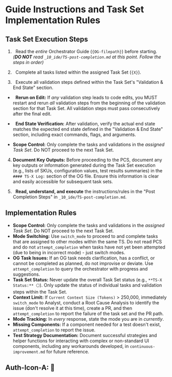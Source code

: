 # Guide Instructions and Task Set Implementation Rules

## Task Set Execution Steps

1.   Read the *entire* Orchestrator Guide (`{OG-filepath}`) before starting. *(**DO NOT** read `_10_ide/TS-post-completion.md` at this point. Follow the steps in order)*

2.   Complete all tasks listed within the assigned Task Set (`{X}`).

3.   Execute all validation steps defined within the Task Set's "Validation & End State" section.

*   **Rerun on Edit:** If *any* validation step leads to code edits, you MUST restart and rerun *all* validation steps from the beginning of the validation section for that Task Set. All validation steps must pass consecutively after the final edit.

*   **End State Verification:** After validation, verify the actual end state matches the expected end state defined in the "Validation & End State" section, including exact commands, flags, and arguments.

*   **Scope Control:** Only complete the tasks and validations in the *assigned Task Set*. Do NOT proceed to the next Task Set.

4.  **Document Key Outputs:** Before proceeding to the PCS, document any key outputs or information generated during the Task Set execution (e.g., lists of SKUs, configuration values, test results summaries) in the `#### TS-X Log:` section of the OG file. Ensure this information is clear and easily accessible for subsequent task sets.

5.   **Read, understand, and execute** the instructions/rules in the "Post Completion Steps" in `_10_ide/TS-post-completion.md`.



## Implementation Rules
*   **Scope Control:** Only complete the tasks and validations in the *assigned Task Set*. Do NOT proceed to the next Task Set.
*   **Mode Switching:** Use `switch_mode` to proceed to and complete tasks that are assigned to other modes within the same TS. Do not read PCS and do not `attempt_completion` when tasks have not yet been attempted (due to being in incorrect mode) - just switch modes.
*   **OG Task Issues:** If an OG task needs clarification, has a conflict, or cannot be completed as planned, do not improvise or deviate. Use `attempt_completion` to query the orchestrator with progress and suggestions.
*   **Task Set Status:** Never update the overall Task Set status (e.g., `**TS-X Status:** ⚪`). Only update the status of individual tasks and validation steps within the Task Set.
*   **Context Limit:** If `Current Context Size (Tokens)` > 250,000, immediately `switch_mode` to Analyst, conduct a Root Cause Analysis to identify the issue (don't resolve it at this time), create a PR, and then `attempt_completion` to report the failure of the task set and the PR path.
*   **Mode Tracking:** In *every* response, state the mode you are in *currently*.
*   **Missing Components:** If a component needed for a test doesn't exist, `attempt_completion` to report the issue.
*   **Test Strategy Documentation:** Document successful strategies and helper functions for interacting with complex or non-standard UI components, including any workarounds developed, in `continuous-improvement.md` for future reference.

## **Auth-Icon-A:** 🦘